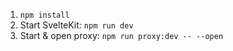 1. `npm install`
2. Start SvelteKit: `npm run dev`
3. Start & open proxy: `npm run proxy:dev -- --open`

